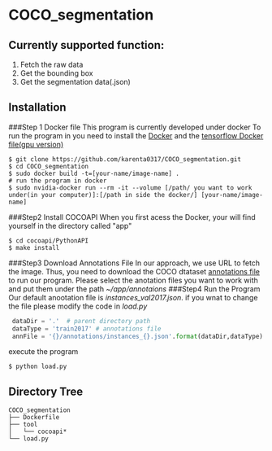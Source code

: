 # COCO_segmentation

## Currently supported function:
1. Fetch the raw data
2. Get the bounding box
3. Get the segmentation data(.json)

## Installation
###Step 1 Docker file
This program is currently developed under docker
To run the program in you need to install the [Docker](https://www.docker.com/) and the [tensorflow Docker file(gpu version)](https://github.com/tensorflow/tensorflow/tree/master/tensorflow/tools/docker)
```
$ git clone https://github.com/karenta0317/COCO_segmentation.git
$ cd COCO_segmentation
$ sudo docker build -t=[your-name/image-name] .
# run the program in docker
$ sudo nvidia-docker run --rm -it --volume [/path/ you want to work under(in your computer)]:[/path in side the docker/] [your-name/image-name]
```
###Step2 Install COCOAPI
When you first acess the Docker, your will find yourself in the directory called "app"  
```
$ cd cocoapi/PythonAPI
$ make install
```
###Step3 Download Annotations File
In our approach, we use URL to fetch the image. Thus, you need to download the COCO dtataset [annotations file](http://cocodataset.org/#download) to run our program. Please select the anotation files you want to work with and put them under the 
path *~/app/annotaions*
###Step4 Run the Program
Our default anootation file is *instances_val2017.json*. if you wnat to change the file please modify the code in *load.py*
```python
 dataDir = '.'  # parent directory path
 dataType = 'train2017' # annotations file
 annFile = '{}/annotations/instances_{}.json'.format(dataDir,dataType)
```
execute the program
```
$ python load.py
```
## Directory Tree

```
COCO_segmentation
├── Dockerfile
├── tool
│   └── cocoapi*
└── load.py
```
